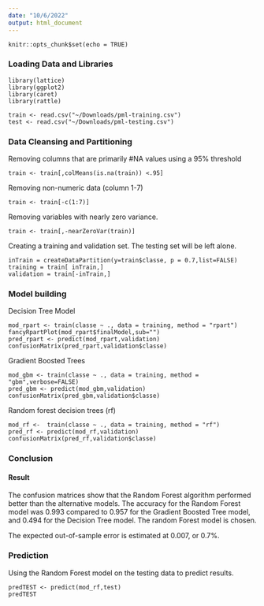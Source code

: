 ```yaml
---
date: "10/6/2022"
output: html_document
---
```


```{r setup, include=FALSE}
knitr::opts_chunk$set(echo = TRUE)
```
### Loading Data and Libraries 
```{r}
library(lattice)
library(ggplot2)
library(caret)
library(rattle)

train <- read.csv("~/Downloads/pml-training.csv")
test <- read.csv("~/Downloads/pml-testing.csv")
```
### Data Cleansing and Partitioning
Removing columns that are primarily #NA values using a 95% threshold 
```{r}
train <- train[,colMeans(is.na(train)) <.95]
```
Removing non-numeric data (column 1-7)
```{r}
train <- train[-c(1:7)]
```
Removing variables with nearly zero variance.
```{r}
train <- train[,-nearZeroVar(train)]
```
Creating a training and validation set. The testing set will be left alone.  
```{r}
inTrain = createDataPartition(y=train$classe, p = 0.7,list=FALSE)
training = train[ inTrain,]
validation = train[-inTrain,]
```
### Model building
Decision Tree Model
```{r}
mod_rpart <- train(classe ~ ., data = training, method = "rpart")
fancyRpartPlot(mod_rpart$finalModel,sub="")
pred_rpart <- predict(mod_rpart,validation)
confusionMatrix(pred_rpart,validation$classe)
```
Gradient Boosted Trees
```{r}
mod_gbm <- train(classe ~ ., data = training, method = "gbm",verbose=FALSE)
pred_gbm <- predict(mod_gbm,validation)
confusionMatrix(pred_gbm,validation$classe)
```
Random forest decision trees (rf)
```{r}
mod_rf <-  train(classe ~ ., data = training, method = "rf")
pred_rf <- predict(mod_rf,validation)
confusionMatrix(pred_rf,validation$classe)
```
### Conclusion
#### Result
The confusion matrices show that the Random Forest algorithm performed better than the alternative models. The accuracy for the Random Forest model was 0.993 compared to 0.957 for the Gradient Boosted Tree model, and 0.494 for the Decision Tree model. The random Forest model is chosen.

The expected out-of-sample error is estimated at 0.007, or 0.7%. 

### Prediction
Using the Random Forest model on the testing data to predict results.  
```{r}
predTEST <- predict(mod_rf,test)
predTEST
```
